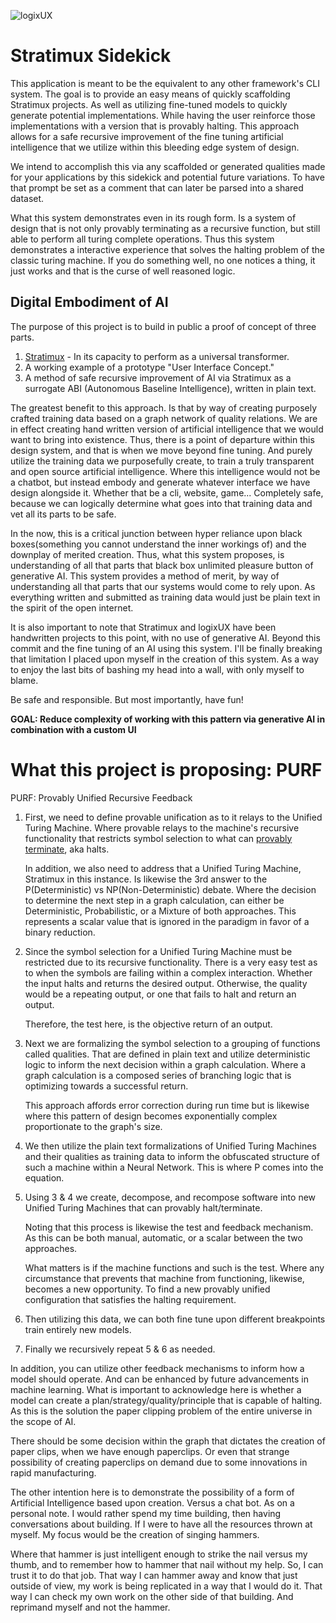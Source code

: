 ![logixUX](https://github.com/Phuire-Research/logixUX/blob/main/LogixUX.png?raw=true)
# Stratimux Sidekick
This application is meant to be the equivalent to any other framework's CLI system. The goal is to provide an easy means of quickly scaffolding Stratimux projects. As well as utilizing fine-tuned models to quickly generate potential implementations. While having the user reinforce those implementations with a version that is provably halting. This approach allows for a safe recursive improvement of the fine tuning artificial intelligence that we utilize within this bleeding edge system of design.

We intend to accomplish this via any scaffolded or generated qualities made for your applications by this sidekick and potential future variations. To have that prompt be set as a comment that can later be parsed into a shared dataset.

What this system demonstrates even in its rough form. Is a system of design that is not only provably terminating as a recursive function, but still able to perform all turing complete operations. Thus this system demonstrates a interactive experience that solves the halting problem of the classic turing machine. If you do something well, no one notices a thing, it just works and that is the curse of well reasoned logic.

## Digital Embodiment of AI
The purpose of this project is to build in public a proof of concept of three parts. 
1. [Stratimux](https://github.com/Phuire-Research/Stratimux/) - In its capacity to perform as a universal transformer.
2. A working example of a prototype "User Interface Concept."
3. A method of safe recursive improvement of AI via Stratimux as a surrogate ABI (Autonomous Baseline Intelligence), written in plain text.

The greatest benefit to this approach. Is that by way of creating purposely crafted training data based on a graph network of quality relations. We are in effect creating hand written version of artificial intelligence that we would want to bring into existence. Thus, there is a point of departure within this design system, and that is when we move beyond fine tuning. And purely utilize the training data we purposefully create, to train a truly transparent and open source artificial intelligence. Where this intelligence would not be a chatbot, but instead embody and generate whatever interface we have design alongside it. Whether that be a cli, website, game... Completely safe, because we can logically determine what goes into that training data and vet all its parts to be safe. 

In the now, this is a critical junction between hyper reliance upon black boxes(something you cannot understand the inner workings of) and the downplay of merited creation. Thus, what this system proposes, is understanding of all that parts that black box unlimited pleasure button of generative AI. This system provides a method of merit, by way of understanding all that parts that our systems would come to rely upon. As everything written and submitted as training data would just be plain text in the spirit of the open internet.

It is also important to note that Stratimux and logixUX have been handwritten projects to this point, with no use of generative AI. Beyond this commit and the fine tuning of an AI using this system. I'll be finally breaking that limitation I placed upon myself in the creation of this system. As a way to enjoy the last bits of bashing my head into a wall, with only myself to blame.

Be safe and responsible. But most importantly, have fun!

**GOAL: Reduce complexity of working with this pattern via generative AI in combination with a custom UI**

# What this project is proposing: PURF
PURF: Provably Unified Recursive Feedback

1. First, we need to define provable unification as to it relays to the Unified Turing Machine. Where provable relays to the machine's recursive functionality that restricts symbol selection to what can [provably terminate](https://en.wikipedia.org/wiki/Total_functional_programming), aka halts.
	
	In addition, we also need to address that a Unified Turing Machine, Stratimux in this instance. Is likewise the 3rd answer to the P(Deterministic) vs NP(Non-Deterministic) debate. Where the decision to determine the next step in a graph calculation, can either be Deterministic, Probabilistic, or a Mixture of both approaches. This represents a scalar value that is ignored in the paradigm in favor of a binary reduction.

2. Since the symbol selection for a Unified Turing Machine must be restricted due to its recursive functionality. There is a very easy test as to when the symbols are failing within a complex interaction. Whether the input halts and returns the desired output. Otherwise, the quality would be a repeating output, or one that fails to halt and return an output.

	Therefore, the test here, is the objective return of an output.

3. Next we are formalizing the symbol selection to a grouping of functions called qualities. That are defined in plain text and utilize deterministic logic to inform the next decision within a graph calculation. Where a graph calculation is a composed series of branching logic that is optimizing towards a successful return.

	This approach affords error correction during run time but is likewise where this pattern of design becomes exponentially complex proportionate to the graph's size.

4. We then utilize the plain text formalizations of Unified Turing Machines and their qualities as training data to inform the obfuscated structure of such a machine within a Neural Network. This is where P comes into the equation.

5. Using 3 & 4 we create, decompose, and recompose software into new Unified Turing Machines that can provably halt/terminate.

	Noting that this process is likewise the test and feedback mechanism. As this can be both manual, automatic, or a scalar between the two approaches.

	What matters is if the machine functions and such is the test. Where any circumstance that prevents that machine from functioning, likewise, becomes a new opportunity. To find a new provably unified configuration that satisfies the halting requirement.

6. Then utilizing this data, we can both fine tune upon different breakpoints train entirely new models.

7. Finally we recursively repeat 5 & 6 as needed.

In addition, you can utilize other feedback mechanisms to inform how a model should operate. And can be enhanced by future advancements in machine learning. What is important to acknowledge here is whether a model can create a plan/strategy/quality/principle that is capable of halting. As this is the solution the paper clipping problem of the entire universe in the scope of AI.

There should be some decision within the graph that dictates the creation of paper clips, when we have enough paperclips. Or even that strange possibility of creating paperclips on demand due to some innovations in rapid manufacturing.

The other intention here is to demonstrate the possibility of a form of Artificial Intelligence based upon creation. Versus a chat bot. As on a personal note. I would rather spend my time building, then having conversations about building. If I were to have all the resources thrown at myself. My focus would be the creation of singing hammers.

Where that hammer is just intelligent enough to strike the nail versus my thumb, and to remember how to hammer that nail without my help. So, I can trust it to do that job. That way I can hammer away and know that just outside of view, my work is being replicated in a way that I would do it. That way I can check my own work on the other side of that building. And reprimand myself and not the hammer.